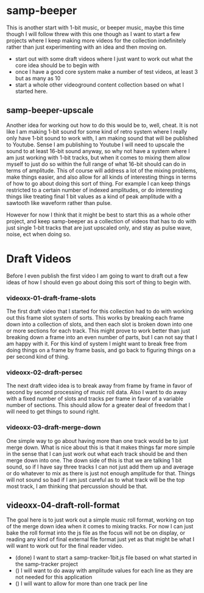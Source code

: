 # samp-beeper

This is another start with 1-bit music, or beeper music, maybe this time though I will follow threw with this one though as I want to start a few projects where I keep making more videos for the collection indefinitely rather than just experimenting with an idea and then moving on.

* start out with some draft videos where I just want to work out what the core idea should be to begin with
* once I have a good core system make a number of test videos, at least 3 but as many as 10
* start a whole other videoground content collection based on what I started here.

## samp-beeper-upscale

Another idea for working out how to do this would be to, well, cheat. It is not like I am making 1-bit sound for some kind of retro system where I really only have 1-bit sound to work with, I am making sound that will be published to Youtube. Sense I am publishing to Youtube I will need to upscale the sound to at least 16-bit sound anyway, so why not have a system where I am just working with 1-bit tracks, but when it comes to mixing them allow myself to just do so within the full range of what 16-bit should can do in terms of amplitude. This of course will address a lot of the mixing problems, make things easier, and also allow for all kinds of interesting things in terms of how to go about doing this sort of thing. For example I can keep things restricted to a certain number of indexed amplitudes, or do interesting things like treating final 1 bit values as a kind of peak amplitude with a sawtooth like waveform rather than pulse.

However for now I think that it might be best to start this as a whole other project, and keep samp-beeper as a collection of videos that has to do with just single 1-bit tracks that are just upscaled only, and stay as pulse wave, noise, ect when doing so.


# Draft Videos

Before I even publish the first video I am going to want to draft out a few ideas of how I should even go about doing this sort of thing to begin with.

### videoxx-01-draft-frame-slots

The first draft video that I started for this collection had to do with working out this frame slot system of sorts. This works by breaking each frame down into a collection of slots, and then each slot is broken down into one or more sections for each track. This might prove to work better than just breaking down a frame into an even number of parts, but I can not say that I am happy with it. For this kind of system I might want to break free from doing things on a frame by frame basis, and go back to figuring things on a per second kind of thing.

### videoxx-02-draft-persec

The next draft video idea is to break away from frame by frame in favor of second by second processing of music roll data. Also I want to do away with a fixed number of slots and tracks per frame in favor of a variable number of sections. This should allow for a greater deal of freedom that I will need to get things to sound right.

### videoxx-03-draft-merge-down

One simple way to go about having more than one track would be to just merge down. What is nice about this is that it makes things far more simple in the sense that I can just work out what each track should be and then merge down into one. The down side of this is that we are talking 1 bit sound, so if I have say three tracks I can not just add them up and average or do whatever to mix as there is just not enough amplitude for that. Things will not sound so bad if I am just careful as to what track will be the top most track, I am thinking that percussion should be that.

## videoxx-04-draft-roll-format

The goal here is to just work out a simple music roll format, working on top of the merge down idea when it comes to mixing tracks. For now I can just bake the roll format into the js file as the focus will not be on display, or reading any kind of final external file format just yet as that might be what I will want to work out for the final reader video.

* (done) I want to start a samp-tracker-1bit.js file based on what started in the samp-tracker project
* () I will want to do away with amplitude values for each line as they are not needed for this application
* () I will want to allow for more than one track per line



